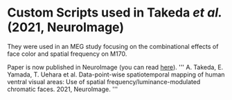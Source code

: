 # Custom Scripts used in Takeda *et al.* (2021, NeuroImage)
They were used in an MEG study focusing on the combinational effects of face color and spatial frequency on M170. 

Paper is now published in NeuroImage (you can read [here](https://doi.org/10.1016/j.neuroimage.2021.118325)).
'''
A. Takeda, E. Yamada, T. Uehara et al. Data-point-wise spatiotemporal mapping of human ventral visual areas: Use of spatial frequency/luminance-modulated chromatic faces. 2021, NeuroImage.
'''


